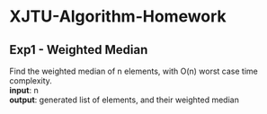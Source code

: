 # XJTU-Algorithm-Homework
## Exp1 - Weighted Median
Find the weighted median of n elements, with O(n) worst case time complexity.  
**input**: n  
**output**: generated list of elements, and their weighted median
